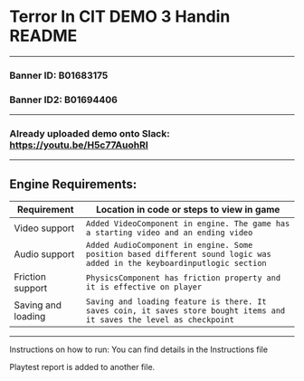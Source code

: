 # Terror In CIT DEMO 3 Handin README
---
### Banner ID: B01683175
### Banner ID2: B01694406

---
### Already uploaded demo onto Slack: https://youtu.be/H5c77AuohRI
---

## Engine Requirements:

| Requirement         | Location in code or steps to view in game                                                                                   |
|---------------------|-----------------------------------------------------------------------------------------------------------------------------|
| Video support       | ```Added VideoComponent in engine. The game has a starting video and an ending video```                                     |
| Audio support       | ```Added AudioComponent in engine. Some position based different sound logic was added in the keyboardinputlogic section``` |
| Friction support    | ```PhysicsComponent has friction property and it is effective on player```                                                  |
| Saving and loading  | ```Saving and loading feature is there. It saves coin, it saves store bought items and it saves the level as checkpoint```  ||

--------------------------------------------------------------

Instructions on how to run: 
You can find details in the Instructions file

Playtest report is added to another file.
